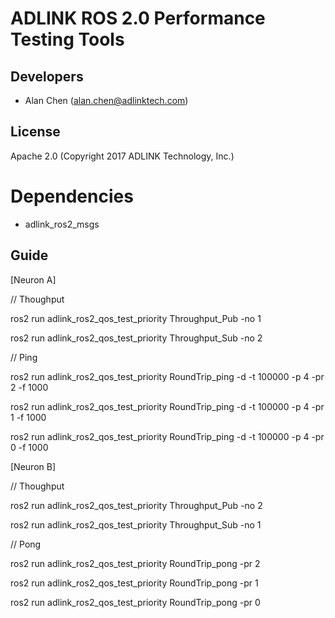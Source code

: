 # ADLINK ROS 2.0 Performance Testing Tools  
  
## Developers
* Alan Chen (alan.chen@adlinktech.com)  

## License  
Apache 2.0 (Copyright 2017 ADLINK Technology, Inc.)  
  
# Dependencies  
* adlink_ros2_msgs  

## Guide
[Neuron A]

// Thoughput

ros2 run adlink_ros2_qos_test_priority Throughput_Pub -no 1

ros2 run adlink_ros2_qos_test_priority Throughput_Sub -no 2

// Ping

ros2 run adlink_ros2_qos_test_priority RoundTrip_ping -d -t 100000 -p 4 -pr 2 -f 1000

ros2 run adlink_ros2_qos_test_priority RoundTrip_ping -d -t 100000 -p 4 -pr 1 -f 1000

ros2 run adlink_ros2_qos_test_priority RoundTrip_ping -d -t 100000 -p 4 -pr 0 -f 1000


[Neuron B]

// Thoughput

ros2 run adlink_ros2_qos_test_priority Throughput_Pub -no 2

ros2 run adlink_ros2_qos_test_priority Throughput_Sub -no 1

// Pong

ros2 run adlink_ros2_qos_test_priority RoundTrip_pong -pr 2

ros2 run adlink_ros2_qos_test_priority RoundTrip_pong -pr 1

ros2 run adlink_ros2_qos_test_priority RoundTrip_pong -pr 0